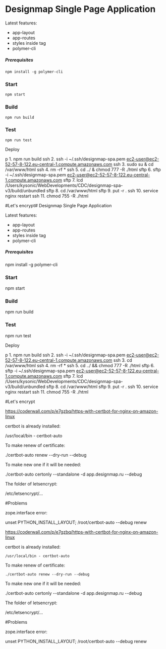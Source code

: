 # Designmap Single Page Application

Latest features:

- app-layout
- app-routes
- styles inside tag
- polymer-cli


##### Prerequisites

    npm install -g polymer-cli

### Start

    npm start

### Build

    npm run build

### Test

    npm run test


Deploy

p 1. npm run build
ssh 2. ssh -i ~/.ssh/designmap-spa.pem ec2-user@ec2-52-57-8-122.eu-central-1.compute.amazonaws.com
ssh 3. sudo su & cd /var/www/html
ssh 4. rm -rf *
ssh 5. cd ../ & chmod 777 -R ./html
sftp 6. sftp -i ~/.ssh/designmap-spa.pem ec2-user@ec2-52-57-8-122.eu-central-1.compute.amazonaws.com
sftp 7. lcd /Users/kysonic/WebDevelopments/CDC/designmap-spa-v3/build/unbundled
sftp 8. cd /var/www/html
sftp 9. put -r .
ssh 10. service nginx restart
ssh 11. chmod 755 -R ./html

#Let's encrypt# Designmap Single Page Application

Latest features:

- app-layout
- app-routes
- styles inside tag
- polymer-cli


##### Prerequisites

  npm install -g polymer-cli

### Start

  npm start

### Build

  npm run build

### Test

  npm run test


Deploy

p 1. npm run build
ssh 2. ssh -i ~/.ssh/designmap-spa.pem ec2-user@ec2-52-57-8-122.eu-central-1.compute.amazonaws.com
ssh 3. cd /var/www/html
ssh 4. rm -rf *
ssh 5. cd ../ && chmod 777 -R ./html
sftp 6. sftp -i ~/.ssh/designmap-spa.pem ec2-user@ec2-52-57-8-122.eu-central-1.compute.amazonaws.com
sftp 7. lcd /Users/kysonic/WebDevelopments/CDC/designmap-spa-v3/build/unbundled
sftp 8. cd /var/www/html
sftp 9. put -r .
ssh 10. service nginx restart
ssh 11. chmod 755 -R ./html

#Let's encrypt

https://coderwall.com/p/e7gzbq/https-with-certbot-for-nginx-on-amazon-linux

certbot is already installed:

  /usr/local/bin - certbot-auto

To make renew of certificate:

  ./certbot-auto renew --dry-run --debug

To make new one if it will be needed:

 ./certbot-auto certonly --standalone -d app.designmap.ru --debug

The folder of letsencrypt:

 /etc/letsencrypt/...

#Problems

zope.interface error:

unset PYTHON_INSTALL_LAYOUT; /root/certbot-auto --debug renew


https://coderwall.com/p/e7gzbq/https-with-certbot-for-nginx-on-amazon-linux

certbot is already installed:

    /usr/local/bin - certbot-auto

To make renew of certificate:

    ./certbot-auto renew --dry-run --debug

To make new one if it will be needed:

   ./certbot-auto certonly --standalone -d app.designmap.ru --debug

The folder of letsencrypt:

   /etc/letsencrypt/...

#Problems

zope.interface error:

unset PYTHON_INSTALL_LAYOUT; /root/certbot-auto --debug renew
